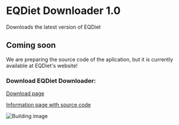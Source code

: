 # EQDiet Downloader 1.0
Downloads the latest version of EQDiet

## Coming soon
We are preparing the source code of the aplication, but it is currently available at EQDiet's website!

### Download EQDiet Downloader:

[Download page](https://eqdiet.weebly.com/downloads.html)

[Information page with source code](https://eqdiet.weebly.com/eqdiet-downloader.html)

![Building image](https://eqdiet.weebly.com/uploads/1/2/2/7/122786941/webp-net-resizeimage_orig.png)
